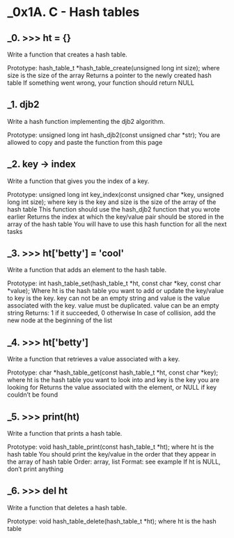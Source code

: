 # _0x1A. C - Hash tables

## _0. >>> ht = {}

Write a function that creates a hash table.

Prototype: hash_table_t *hash_table_create(unsigned long int size);
where size is the size of the array
Returns a pointer to the newly created hash table
If something went wrong, your function should return NULL

## _1. djb2

Write a hash function implementing the djb2 algorithm.

Prototype: unsigned long int hash_djb2(const unsigned char *str);
You are allowed to copy and paste the function from this page

## _2. key -> index

Write a function that gives you the index of a key.

Prototype: unsigned long int key_index(const unsigned char *key, unsigned long int size);
where key is the key
and size is the size of the array of the hash table
This function should use the hash_djb2 function that you wrote earlier
Returns the index at which the key/value pair should be stored in the array of the hash table
You will have to use this hash function for all the next tasks

## _3. >>> ht['betty'] = 'cool'

Write a function that adds an element to the hash table.

Prototype: int hash_table_set(hash_table_t \*ht, const char \*key, const char *value);
Where ht is the hash table you want to add or update the key/value to
key is the key. key can not be an empty string
and value is the value associated with the key. value must be duplicated. value can be an empty string
Returns: 1 if it succeeded, 0 otherwise
In case of collision, add the new node at the beginning of the list

## _4. >>> ht['betty']

Write a function that retrieves a value associated with a key.

Prototype: char \*hash_table_get(const hash_table_t \*ht, const char \*key);
where ht is the hash table you want to look into
and key is the key you are looking for
Returns the value associated with the element, or NULL if key couldn’t be found

## _5. >>> print(ht)

Write a function that prints a hash table.

Prototype: void hash_table_print(const hash_table_t *ht);
where ht is the hash table
You should print the key/value in the order that they appear in the array of hash table
Order: array, list
Format: see example
If ht is NULL, don’t print anything

## _6. >>> del ht

Write a function that deletes a hash table.

Prototype: void hash_table_delete(hash_table_t *ht);
where ht is the hash table
